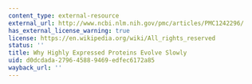 ```yaml
---
content_type: external-resource
external_url: http://www.ncbi.nlm.nih.gov/pmc/articles/PMC1242296/
has_external_license_warning: true
license: https://en.wikipedia.org/wiki/All_rights_reserved
status: ''
title: Why Highly Expressed Proteins Evolve Slowly
uid: d0dcdada-2796-4588-9469-edfec6172a85
wayback_url: ''
---
```

